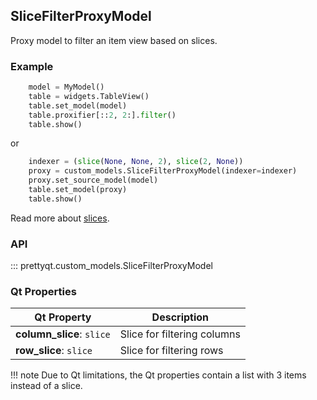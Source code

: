 ## SliceFilterProxyModel

Proxy model to filter an item view based on slices.

### Example

```py
    model = MyModel()
    table = widgets.TableView()
    table.set_model(model)
    table.proxifier[::2, 2:].filter()
    table.show()
```

or

```py
    indexer = (slice(None, None, 2), slice(2, None))
    proxy = custom_models.SliceFilterProxyModel(indexer=indexer)
    proxy.set_source_model(model)
    table.set_model(proxy)
    table.show()
```

Read more about [slices](https://docs.python.org/3/library/functions.html#slice).

### API

::: prettyqt.custom_models.SliceFilterProxyModel

### Qt Properties

| Qt Property                | Description                             |
| ---------------------------| --------------------------------------- |
| **column_slice**: `slice`  | Slice for filtering columns             |
| **row_slice**: `slice`     | Slice for filtering rows                |

!!! note
    Due to Qt limitations, the Qt properties contain a list with 3 items instead of a slice.
